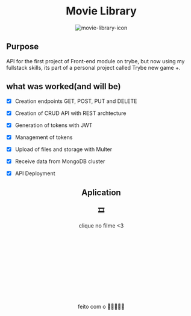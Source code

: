 <div align="center">

# Movie Library

![movie-library-icon](https://user-images.githubusercontent.com/62621800/136698669-86ac357c-167b-4665-bc4f-3b6c171a83d4.jpg)

</div>


## Purpose  

API for the first project of Front-end module on trybe, but now using my fullstack skills, its part of a personal project called Trybe new game +.

## what was worked(and will be)

- [x] Creation endpoints GET, POST, PUT and DELETE
- [x] Creation of CRUD API with REST archtecture
- [x] Generation of tokens with JWT
- [x] Management of tokens
- [x] Upload of files and storage with Multer
- [x] Receive data from MongoDB cluster
- [x] API Deployment


<div align="center">
  
## Aplication
  
### [🎞](https://movie-library-api.herokuapp.com/users/alan.alb.flopes@gmail.com)
 clique no filme <3

<br/><br/><br/><br/><br/><br/><br/><br/><br/><br/>
  
feito com o 💚💛💜🖤🧡
                    
</div>
  
